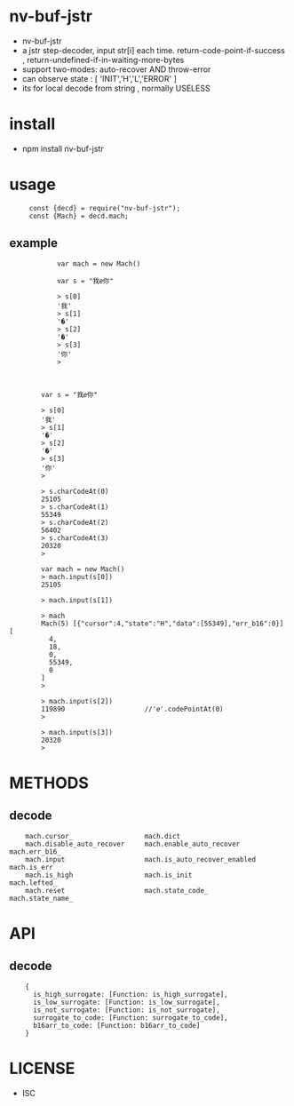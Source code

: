 nv-buf-jstr
===============
- nv-buf-jstr    
- a jstr step-decoder, input str[i] each time.  return-code-point-if-success  , return-undefined-if-in-waiting-more-bytes
- support two-modes: auto-recover AND throw-error
- can observe state : [ 'INIT','H','L','ERROR' ]
- its for local decode from string , normally USELESS

install
=======
- npm install nv-buf-jstr 

usage
=====

         const {decd} = require("nv-buf-jstr");
         const {Mach} = decd.mach;
         

    
example
-------

                var mach = new Mach()

                var s = "我𝑒你"

                > s[0]
                '我'
                > s[1]
                '�'
                > s[2]
                '�'
                > s[3]
                '你'
                > 


 
            var s = "我𝑒你"

            > s[0]
            '我'
            > s[1]
            '�'
            > s[2]
            '�'
            > s[3]
            '你'
            > 

            > s.charCodeAt(0)
            25105
            > s.charCodeAt(1)
            55349
            > s.charCodeAt(2)
            56402
            > s.charCodeAt(3)
            20320
            > 

            var mach = new Mach()
            > mach.input(s[0])
            25105

            > mach.input(s[1])

            > mach
            Mach(5) [{"cursor":4,"state":"H","data":[55349],"err_b16":0}] [
              4,
              18,
              0,
              55349,
              0
            ]
            > 

            > mach.input(s[2])
            119890                    //'𝑒'.codePointAt(0)
            > 

            > mach.input(s[3])
            20320
            > 




METHODS
=======

decode
------

        mach.cursor_                  mach.dict
        mach.disable_auto_recover     mach.enable_auto_recover      mach.err_b16_
        mach.input                    mach.is_auto_recover_enabled  mach.is_err
        mach.is_high                  mach.is_init                  mach.lefted_
        mach.reset                    mach.state_code_              mach.state_name_

API
====

decode
------

        {
          is_high_surrogate: [Function: is_high_surrogate],
          is_low_surrogate: [Function: is_low_surrogate],
          is_not_surrogate: [Function: is_not_surrogate],
          surrogate_to_code: [Function: surrogate_to_code],
          b16arr_to_code: [Function: b16arr_to_code]
        }


LICENSE
=======
- ISC 
